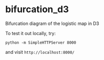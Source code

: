 # bifurcation_d3
Bifurcation diagram of the logistic map in D3

To test it out locally, try:

```{python}
python -m SimpleHTTPServer 8000
```

and visit `http://localhost:8000/`
